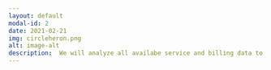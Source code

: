 ```yaml
---
layout: default
modal-id: 2
date: 2021-02-21
img: circleheron.png
alt: image-alt
description:  We will analyze all availabe service and billing data to identify areas to maximize reimbursement. Let us make sure you're not leaving any money on the table so that you can best serve your clients.
---
```

